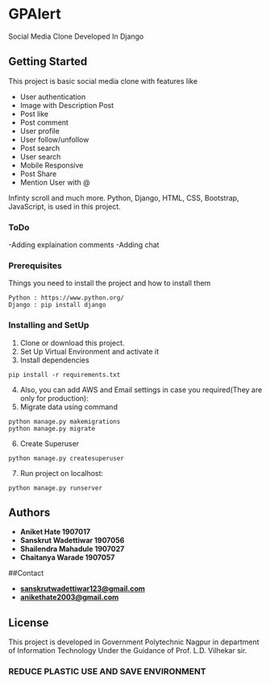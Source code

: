 # GPAlert
Social Media Clone Developed In Django
## Getting Started
This project is basic social media clone with features like 
* User authentication
* Image with Description Post
* Post like
* Post comment
* User profile
* User follow/unfollow
* Post search
* User search
* Mobile Responsive
* Post Share
* Mention User with @

Infinty scroll and much more. Python, Django, HTML, CSS, Bootstrap, JavaScript, is used in this project.

### ToDo 
-Adding explaination comments
-Adding chat 

### Prerequisites
Things you need to install the project and how to install them
```
Python : https://www.python.org/
Django : pip install django
```
### Installing and SetUp
1) Clone or download this project.
2) Set Up Virtual Environment and activate it
3) Install dependencies
```
pip install -r requirements.txt
```
4) Also, you can add AWS and Email settings in case you required(They are only for production):
5) Migrate data using command 
```
python manage.py makemigrations
python manage.py migrate
```
6) Create Superuser
```
python manage.py createsuperuser
```
7) Run project on localhost:
```
python manage.py runserver
```

## Authors

* **Aniket Hate 1907017**
* **Sanskrut Wadettiwar 1907056** 
* **Shailendra Mahadule 1907027**
* **Chaitanya Warade 1907057**

##Contact
 * **sanskrutwadettiwar123@gmail.com**
 * **anikethate2003@gmail.com**
## License

This project is developed in Government Polytechnic Nagpur in department of Information Technology Under the Guidance 
of Prof. L.D. Vilhekar sir.

### REDUCE PLASTIC USE AND SAVE ENVIRONMENT
